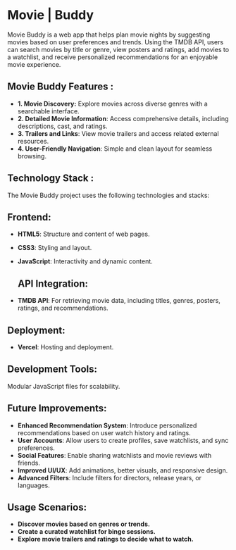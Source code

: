 # Movie | Buddy

Movie Buddy is a web app that helps plan movie nights by suggesting movies based on user preferences and trends. Using the  TMDB API, users can search movies by title or genre, view posters and ratings, add movies to a watchlist, and receive personalized recommendations for an enjoyable movie experience.

## Movie Buddy Features :

 - **1. Movie Discovery:** Explore movies across diverse genres with a searchable interface.
- **2. Detailed Movie Information**: Access comprehensive details, including descriptions, cast, and ratings.
- **3. Trailers and Links**: View movie trailers and access related external resources.
- **4. User-Friendly Navigation**: Simple and clean layout for seamless browsing.


## Technology Stack :

The Movie Buddy project uses the following technologies and stacks:

## Frontend:

- **HTML5**: Structure and content of web pages.
- **CSS3**: Styling and layout.
- **JavaScript**: Interactivity and dynamic content.
  
  ## API Integration:
- **TMDB API**: For retrieving movie data, including titles, genres, posters, ratings, and recommendations.
  
## Deployment:
- **Vercel**: Hosting and deployment.
  
## Development Tools:
Modular JavaScript files for scalability.


## Future Improvements:

- **Enhanced Recommendation System**: Introduce personalized recommendations based on user watch history and ratings.
- **User Accounts**: Allow users to create profiles, save watchlists, and sync preferences.
- **Social Features**: Enable sharing watchlists and movie reviews with friends.
- **Improved UI/UX**: Add animations, better visuals, and responsive design.
- **Advanced Filters**: Include filters for directors, release years, or languages.
  
## Usage Scenarios:

- **Discover movies based on genres or trends.**
- **Create a curated watchlist for binge sessions.**
- **Explore movie trailers and ratings to decide what to watch.**
